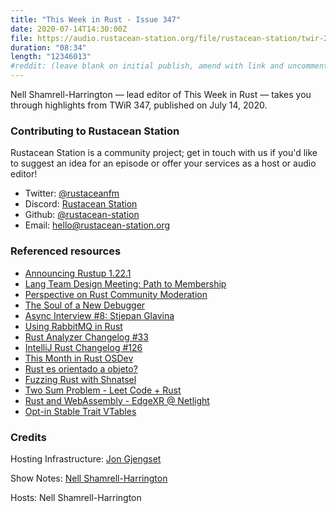 ```yaml
---
title: "This Week in Rust - Issue 347"
date: 2020-07-14T14:30:00Z
file: https://audio.rustacean-station.org/file/rustacean-station/twir-2020-07-14.mp3
duration: "08:34"
length: "12346013"
#reddit: (leave blank on initial publish, amend with link and uncomment this line after Reddit thread has been posted)
---
```


Nell Shamrell-Harrington — lead editor of This Week in Rust — takes you through highlights from TWiR 347, published on July 14, 2020.

<!--
The episode introduction goes here.
The first paragraph should ideally be short, and is used in various
places as a "short description" for the episode. Any subsequent
paragraphs show up as "expanded description".
-->

### Contributing to Rustacean Station

<!-- You can probably leave this as-is -->

Rustacean Station is a community project; get in touch with us if you'd like to suggest an idea for an episode or offer your services as a host or audio editor!

 - Twitter: [@rustaceanfm](https://twitter.com/rustaceanfm)
 - Discord: [Rustacean Station](https://discord.gg/cHc3Gyc)
 - Github: [@rustacean-station](https://github.com/rustacean-station/)
 - Email: [hello@rustacean-station.org](mailto:hello@rustacean-station.org)

### Referenced resources

- [Announcing Rustup 1.22.1](https://blog.rust-lang.org/2020/07/08/Rustup-1.22.1.html)
- [Lang Team Design Meeting: Path to Membership](https://blog.rust-lang.org/inside-rust/2020/07/09/lang-team-path-to-membership.html)
- [Perspective on Rust Community Moderation](https://www.reddit.com/r/rust/comments/hnfnti/where_is_the_rust_community_allowed_to_talk_about/fxf65nf/)
- [The Soul of a New Debugger](https://nbaksalyar.github.io/2020/07/12/soul-of-a-new-debugger.html)
- [Async Interview #8: Stjepan Glavina](https://smallcultfollowing.com/babysteps/blog/2020/07/09/async-interview-8-stjepan-glavina/)
- [Using RabbitMQ in Rust](https://www.zupzup.org/rmq-in-rust/)
- [Rust Analyzer Changelog #33](https://rust-analyzer.github.io/thisweek/2020/07/13/changelog-33.html)
- [IntelliJ Rust Changelog #126](https://intellij-rust.github.io/2020/07/13/changelog-126.html)
- [This Month in Rust OSDev](https://rust-osdev.com/this-month/2020-06/)
- [Rust es orientado a objeto?](https://emanuelpeg.blogspot.com/2020/07/rust-es-orientado-objeto.html#.XwsegbMr_EQ.reddit)
- [Fuzzing Rust with Shnatsel](https://medium.com/@social_62682/fuzzing-rust-with-shnatsel-podcast-e1fa0dbc28a)
- [Two Sum Problem - Leet Code + Rust](https://www.youtube.com/watch?v=CMlHbAGkXjA&list=PLK_g1a_cAfaZuTXzDoQUAFEHCalKSCv9G&index=2)
- [Rust and WebAssembly - EdgeXR @ Netlight](https://www.youtube.com/watch?v=dmbqpg5BuBY)
- [Opt-in Stable Trait VTables](https://github.com/rust-lang/rfcs/pull/2955)

### Credits

Hosting Infrastructure: [Jon Gjengset](https://twitter.com/jonhoo/)

Show Notes: [Nell Shamrell-Harrington](https://twitter.com/nellshamrell)

Hosts: Nell Shamrell-Harrington

